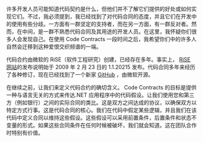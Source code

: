 许多开发人员可能知道代码契约是什么，但他们并不了解它们提供的好处或如何实现它们。不过，我必须提到，我已经找到了对代码合同的态度，并且它们在开发中的使用有些分歧。一方面有一群坚定的支持者，而在另一方面，有一群反对者。然而，在中间，是一群不熟悉代码合同及其用途的开发人员。在这里，我怀疑你们很多人会发现自己。在使用 Code Contracts 一段时间之后，我希望你们中的许多人自然会迁移到这种爱恨交织频谱的一端。

代码合约由微软的 RiSE（软件工程研究）创建，已经存在多年。事实上， [RiSE 网站](http://research.microsoft.com/en-us/projects/contracts/releasenotes.aspx)的发布说明始于 2009 年 2 月 23 日的 1.1.20215 发布。代码合同多年来经历了各种修订，现在已经找到了一个新家 [GitHub](https://github.com/Microsoft/CodeContracts) ，由微软开源。

在继续之前，让我们来定义代码合约的确切含义。 Code Contracts 的目标是提供一种与语言无关的方式来传达.NET 应用程序中的代码假设。让我们使用您和第三方（例如银行）之间的实际合同的类比。这是双方之间达成的协议，以确保双方以特定方式行事。这是代码合同的核心。我们在代码中假定某些逻辑，并且我们在该代码中定义合同以维持这些假设。这些假设可以采用前置条件，后置条件和状态不变量的形式。如果这些合同条件在任何时候被破坏，我们就会知道。这在团队合作时特别有价值。